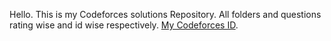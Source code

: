 Hello. This is my Codeforces solutions Repository.
All folders and questions rating wise and id wise respectively.
[My Codeforces ID](https://codeforces.com/profile/aadityarajK1).
